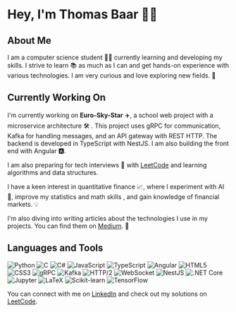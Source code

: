 # Hey, I'm Thomas Baar 🙋‍♂️

## About Me
I am a computer science student 👨‍💻 currently learning and developing my skills. I strive to learn 📚 as much as I can and get hands-on experience with various technologies. I am very curious and love exploring new fields. 🚀

## Currently Working On
I'm currently working on **Euro-Sky-Star** ✈️, a school web project with a microservice architecture 🛠️ . This project uses gRPC for communication, Kafka for handling messages, and an API gateway with REST HTTP. 
The backend is developed in TypeScript with NestJS.
I am also building the front end with Angular 🅰️.

I am also preparing for tech interviews 🧠 with [LeetCode](https://leetcode.com/baarthomas/) and learning algorithms and data structures.

I have a keen interest in quantitative finance 📈, where I experiment with AI 🤖, improve my statistics and math skills , and gain knowledge of financial markets. 💡

I'm also diving into writing articles about the technologies I use in my projects. You can find them on [Medium](https://medium.com/@baarthomas). 📝

## Languages and Tools

![Python](https://img.shields.io/badge/-Python-3776AB?style=flat-square&logo=python&logoColor=white)
![C](https://img.shields.io/badge/-C-A8B9CC?style=flat-square&logo=c&logoColor=white)
![C#](https://img.shields.io/badge/-C%23-239120?style=flat-square&logo=c-sharp&logoColor=white)
![JavaScript](https://img.shields.io/badge/-JavaScript-F7DF1E?style=flat-square&logo=javascript&logoColor=white)
![TypeScript](https://img.shields.io/badge/-TypeScript-007ACC?style=flat-square&logo=typescript&logoColor=white)
![Angular](https://img.shields.io/badge/-Angular-DD0031?style=flat-square&logo=angular&logoColor=white)
![HTML5](https://img.shields.io/badge/-HTML5-E34F26?style=flat-square&logo=html5&logoColor=white)
![CSS3](https://img.shields.io/badge/-CSS3-1572B6?style=flat-square&logo=css3&logoColor=white)
![gRPC](https://img.shields.io/badge/-gRPC-4285F4?style=flat-square&logo=grpc&logoColor=white)
![Kafka](https://img.shields.io/badge/-Kafka-231F20?style=flat-square&logo=apache-kafka&logoColor=white)
![HTTP/2](https://img.shields.io/badge/-HTTP%2F2-005571?style=flat-square&logo=http2&logoColor=white)
![WebSocket](https://img.shields.io/badge/-WebSocket-010101?style=flat-square&logo=websocket&logoColor=white)
![NestJS](https://img.shields.io/badge/-NestJS-E0234E?style=flat-square&logo=nestjs&logoColor=white)
![.NET Core](https://img.shields.io/badge/-.NET%20Core-512BD4?style=flat-square&logo=dot-net&logoColor=white)
![Jupyter](https://img.shields.io/badge/-Jupyter-F37626?style=flat-square&logo=jupyter&logoColor=white)
![LaTeX](https://img.shields.io/badge/-LaTeX-008080?style=flat-square&logo=latex&logoColor=white)
![Scikit-learn](https://img.shields.io/badge/-Scikit--learn-F7931E?style=flat-square&logo=scikit-learn&logoColor=white)
![TensorFlow](https://img.shields.io/badge/-TensorFlow-FF6F00?style=flat-square&logo=tensorflow&logoColor=white)

You can connect with me on [LinkedIn](https://www.linkedin.com/in/thomasbaar/) and check out my solutions on [LeetCode](https://leetcode.com/baarthomas/).
